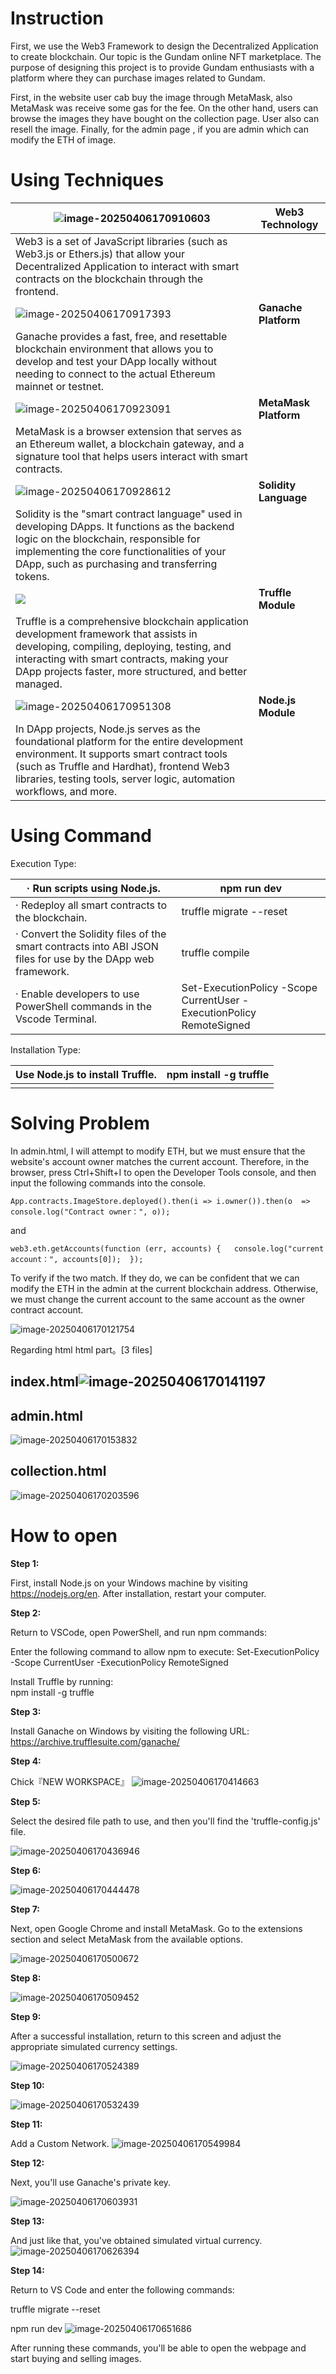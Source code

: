 # Instruction

First, we use the Web3 Framework to design the Decentralized Application to create blockchain. Our topic is the Gundam online NFT marketplace.
 The purpose of designing this project is to provide Gundam enthusiasts with a platform where they can purchase images related to Gundam.


 First, in the website user cab buy the image through MetaMask, also MetaMask was receive some gas for the fee. On the other hand, users can browse the images they have bought on the collection page. User also can resell the image. Finally, for the admin page , if you are admin which can modify the ETH of image.

# Using Techniques

| ![image-20250406170910603](http://pdm888.oss-cn-beijing.aliyuncs.com/img/image-20250406170910603.png) | **Web3 Technology**   |
| ------------------------------------------------------------ | --------------------- |
| Web3 is a set of JavaScript libraries (such as  Web3.js or Ethers.js) that allow your Decentralized Application to interact with  smart contracts on the blockchain through the frontend. |                       |
| ![image-20250406170917393](http://pdm888.oss-cn-beijing.aliyuncs.com/img/image-20250406170917393.png) | **Ganache Platform**  |
| Ganache provides a fast, free, and resettable  blockchain environment that allows you to develop and test your DApp locally  without needing to connect to the actual Ethereum mainnet or testnet. |                       |
| ![image-20250406170923091](http://pdm888.oss-cn-beijing.aliyuncs.com/img/image-20250406170923091.png) | **MetaMask Platform** |
| MetaMask is a browser extension that serves as an  Ethereum wallet, a blockchain gateway, and a signature tool that helps users  interact with smart contracts. |                       |
| ![image-20250406170928612](http://pdm888.oss-cn-beijing.aliyuncs.com/img/image-20250406170928612.png) | **Solidity Language** |
| Solidity is the "smart contract language"  used in developing DApps. It functions as the backend logic on the  blockchain, responsible for implementing the core functionalities of your  DApp, such as purchasing and transferring tokens. |                       |
| ![](http://pdm888.oss-cn-beijing.aliyuncs.com/img/image-20250406170939090.png) | **Truffle Module**    |
| Truffle is a comprehensive blockchain application  development framework that assists in developing, compiling, deploying,  testing, and interacting with smart contracts, making your DApp projects  faster, more structured, and better managed. |                       |
| ![image-20250406170951308](C:\Users\great\AppData\Roaming\Typora\typora-user-images\image-20250406170951308.png) | **Node.js Module**    |
| In DApp projects, Node.js serves as the  foundational platform for the entire development environment. It supports  smart contract tools (such as Truffle and Hardhat), frontend Web3 libraries,  testing tools, server logic, automation workflows, and more. |                       |

# Using Command

Execution Type:

| ·   Run scripts using Node.js.                               | npm run dev                                                  |
| ------------------------------------------------------------ | ------------------------------------------------------------ |
| ·   Redeploy all smart contracts to the blockchain.          | truffle migrate --reset                                      |
| ·   Convert the Solidity files of the smart contracts into ABI JSON files  for use by the DApp web framework. | truffle compile                                              |
| ·   Enable developers to use PowerShell commands in the Vscode Terminal. | Set-ExecutionPolicy -Scope CurrentUser -ExecutionPolicy  RemoteSigned |

 

Installation Type:

| Use Node.js to install Truffle. | npm install -g truffle |
| ------------------------------- | ---------------------- |
|                                 |                        |

# Solving Problem

In admin.html, I will attempt to modify ETH, but we must ensure that the website's account owner matches the current account. Therefore, in the browser, press Ctrl+Shift+I to open the Developer Tools console, and then input the following commands into the console.

```
App.contracts.ImageStore.deployed().then(i => i.owner()).then(o  => console.log("Contract owner：", o));  
```

and

```  
web3.eth.getAccounts(function (err, accounts) {   console.log("current  account：", accounts[0]);  });  
```

To verify if the two match. If they do, we can be confident that we can modify the ETH in the admin at the current blockchain address. Otherwise, we must change the current account to the same account as the owner contract account.

![image-20250406170121754](http://pdm888.oss-cn-beijing.aliyuncs.com/img/image-20250406170121754.png)

Regarding html 
 html part。[3 files]

## index.html![image-20250406170141197](http://pdm888.oss-cn-beijing.aliyuncs.com/img/image-20250406170141197.png)

## admin.html

![image-20250406170153832](http://pdm888.oss-cn-beijing.aliyuncs.com/img/image-20250406170153832.png)

## collection.html

![image-20250406170203596](http://pdm888.oss-cn-beijing.aliyuncs.com/img/image-20250406170203596.png)

# How to open


**Step 1:**

First, install Node.js on your Windows machine by visiting https://nodejs.org/en. After installation, restart your computer.

**Step 2:**

 Return to VSCode, open  PowerShell, and run npm commands:     

Enter the following command to allow npm to execute: 
Set-ExecutionPolicy -Scope CurrentUser -ExecutionPolicy RemoteSigned   

Install Truffle by running:        
npm install -g truffle    

**Step 3:**

  Install Ganache on  Windows by visiting the following URL:   https://archive.trufflesuite.com/ganache/  

**Step 4:**

Chick『NEW WORKSPACE』
![image-20250406170414663](http://pdm888.oss-cn-beijing.aliyuncs.com/img/image-20250406170414663.png)

**Step 5:**

Select the desired file path to use, and then you'll find the 'truffle-config.js' file.

![image-20250406170436946](http://pdm888.oss-cn-beijing.aliyuncs.com/img/image-20250406170436946.png)

**Step 6:**

![image-20250406170444478](http://pdm888.oss-cn-beijing.aliyuncs.com/img/image-20250406170444478.png)

**Step 7:**

Next, open Google Chrome and install MetaMask. Go to the extensions section and select MetaMask from the available options.

![image-20250406170500672](http://pdm888.oss-cn-beijing.aliyuncs.com/img/image-20250406170500672.png)

**Step 8:**

![image-20250406170509452](http://pdm888.oss-cn-beijing.aliyuncs.com/img/image-20250406170509452.png)

**Step 9:**

After a successful installation, return to this screen and adjust the appropriate simulated currency settings.

![image-20250406170524389](http://pdm888.oss-cn-beijing.aliyuncs.com/img/image-20250406170524389.png)

**Step 10:**

![image-20250406170532439](http://pdm888.oss-cn-beijing.aliyuncs.com/img/image-20250406170532439.png)

**Step 11:**

Add a Custom Network.
![image-20250406170549984](http://pdm888.oss-cn-beijing.aliyuncs.com/img/image-20250406170549984.png)



**Step 12:**

Next, you'll use Ganache's private key.

![image-20250406170603931](http://pdm888.oss-cn-beijing.aliyuncs.com/img/image-20250406170603931.png)



**Step 13:**

And just like that, you've obtained simulated virtual currency.
![image-20250406170626394](C:\Users\great\AppData\Roaming\Typora\typora-user-images\image-20250406170626394.png)


**Step 14:**

Return to VS Code and enter the following commands:

 

truffle migrate --reset

npm run dev
![image-20250406170651686](http://pdm888.oss-cn-beijing.aliyuncs.com/img/image-20250406170651686.png)

After running these commands, you'll be able to open the webpage and start buying and selling images.